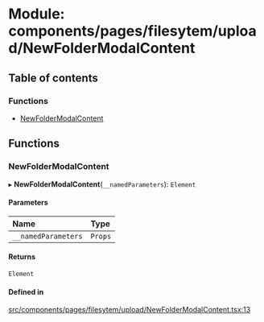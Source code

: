 # Module: components/pages/filesytem/upload/NewFolderModalContent

## Table of contents

### Functions

- [NewFolderModalContent](../wiki/components.pages.filesytem.upload.NewFolderModalContent#newfoldermodalcontent)

## Functions

### NewFolderModalContent

▸ **NewFolderModalContent**(`__namedParameters`): `Element`

#### Parameters

| Name | Type |
| :------ | :------ |
| `__namedParameters` | `Props` |

#### Returns

`Element`

#### Defined in

[src/components/pages/filesytem/upload/NewFolderModalContent.tsx:13](https://github.com/ExperimentsByFileFighter/WebApp-PoC-technical-Documentation/blob/5171d3e/src/components/pages/filesytem/upload/NewFolderModalContent.tsx#L13)
